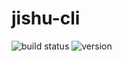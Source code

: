 # jishu-cli

![build status](https://img.shields.io/github/workflow/status/jishu-lowcode/cli/publish) ![version](https://img.shields.io/github/package-json/v/jishu-lowcode/cli)